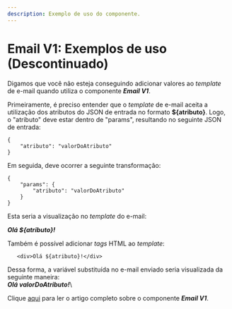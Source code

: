 ```yaml
---
description: Exemplo de uso do componente.
---
```


# Email V1: Exemplos de uso (Descontinuado)

Digamos que você não esteja conseguindo adicionar valores ao _template_ de e-mail quando utiliza o componente _**Email V1**_.

Primeiramente, é preciso entender que o _template_ de e-mail aceita a utilização dos atributos do JSON de entrada no formato **${atributo}**. Logo, o "atributo" deve estar dentro de "params", resultando no seguinte JSON de entrada:

```
{   
    "atributo": "valorDoAtributo"
}
```

Em seguida, deve ocorrer a seguinte transformação:

```
{   
    "params": {      
        "atributo": "valorDoAtributo"   
    }
}
```

Esta seria a visualização no _template_ do e-mail:

_**Olá ${atributo}!**_

Também é possível adicionar _tags_ HTML ao _template_:

```
   <div>Olá ${atributo}!</div>
```

Dessa forma, a variável substituída no e-mail enviado seria visualizada da seguinte maneira:\
_**Olá valorDoAtributo!**_\


Clique [aqui](./) para ler o artigo completo sobre o componente _**Email V1**_.
